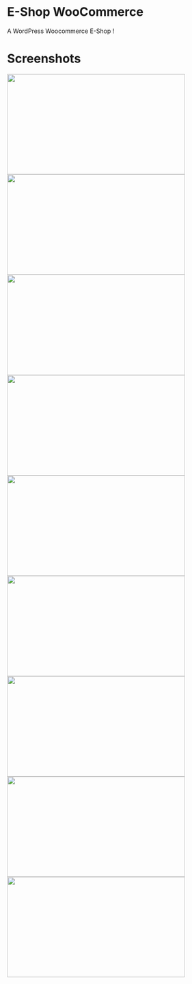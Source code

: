 # E-Shop WooCommerce

A WordPress Woocommerce E-Shop !

# Screenshots

<img src="https://github.com/thgeorge/e-shop-woocommerce/blob/main/Screenshots/Screenshot%201.jpg" width="416" height="234" /> 
<img src="https://github.com/thgeorge/e-shop-woocommerce/blob/main/Screenshots/Screenshot%202.jpg" width="416" height="234" /> 
<img src="https://github.com/thgeorge/e-shop-woocommerce/blob/main/Screenshots/Screenshot%203.jpg" width="416" height="234" /> 
<img src="https://github.com/thgeorge/e-shop-woocommerce/blob/main/Screenshots/Screenshot%204.jpg" width="416" height="234" />
<img src="https://github.com/thgeorge/e-shop-woocommerce/blob/main/Screenshots/Screenshot%205.jpg" width="416" height="234" />
<img src="https://github.com/thgeorge/e-shop-woocommerce/blob/main/Screenshots/Screenshot%206.jpg" width="416" height="234" />
<img src="https://github.com/thgeorge/e-shop-woocommerce/blob/main/Screenshots/Screenshot%207.jpg" width="416" height="234" />
<img src="https://github.com/thgeorge/e-shop-woocommerce/blob/main/Screenshots/Screenshot%208.jpg" width="416" height="234" />
<img src="https://github.com/thgeorge/e-shop-woocommerce/blob/main/Screenshots/Screenshot%209.jpg" width="416" height="234" />
